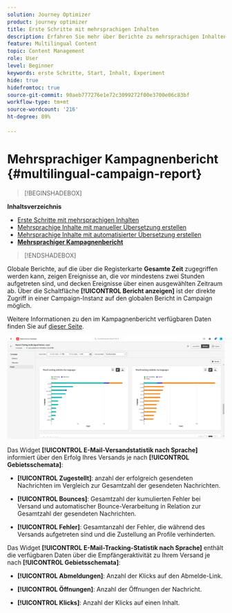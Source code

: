 ```yaml
---
solution: Journey Optimizer
product: journey optimizer
title: Erste Schritte mit mehrsprachigen Inhalten
description: Erfahren Sie mehr über Berichte zu mehrsprachigen Inhalten in Journey Optimizer
feature: Multilingual Content
topic: Content Management
role: User
level: Beginner
keywords: erste Schritte, Start, Inhalt, Experiment
hide: true
hidefromtoc: true
source-git-commit: 90aeb777276e1e72c3099272f00e3700e06c83bf
workflow-type: tm+mt
source-wordcount: '216'
ht-degree: 89%

---
```


# Mehrsprachiger Kampagnenbericht {#multilingual-campaign-report}

>[!BEGINSHADEBOX]

**Inhaltsverzeichnis**

* [Erste Schritte mit mehrsprachigen Inhalten](multilingual-gs.md)
* [Mehrsprachige Inhalte mit manueller Übersetzung erstellen](multilingual-manual.md)
* [Mehrsprachige Inhalte mit automatisierter Übersetzung erstellen](multilingual-automated.md)
* **[Mehrsprachiger Kampagnenbericht](multilingual-report.md)**

>[!ENDSHADEBOX]

Globale Berichte, auf die über die Registerkarte **Gesamte Zeit** zugegriffen werden kann, zeigen Ereignisse an, die vor mindestens zwei Stunden aufgetreten sind, und decken Ereignisse über einen ausgewählten Zeitraum ab. Über die Schaltfläche **[!UICONTROL Bericht anzeigen]** ist der direkte Zugriff in einer Campaign-Instanz auf den globalen Bericht in Campaign möglich.

Weitere Informationen zu den im Kampagnenbericht verfügbaren Daten finden Sie auf [dieser Seite](../reports/campaign-global-report.md).

![](assets/report_multilingual.png)

Das Widget **[!UICONTROL E-Mail-Versandstatistik nach Sprache]** informiert über den Erfolg Ihres Versands je nach **[!UICONTROL Gebietsschemata]**:

* **[!UICONTROL Zugestellt]**: anzahl der erfolgreich gesendeten Nachrichten im Vergleich zur Gesamtzahl der gesendeten Nachrichten.

* **[!UICONTROL Bounces]**: Gesamtzahl der kumulierten Fehler bei Versand und automatischer Bounce-Verarbeitung in Relation zur Gesamtzahl der gesendeten Nachrichten.

* **[!UICONTROL Fehler]**: Gesamtanzahl der Fehler, die während des Versands aufgetreten sind und die Zustellung an Profile verhinderten.

Das Widget **[!UICONTROL E-Mail-Tracking-Statistik nach Sprache]** enthält die verfügbaren Daten über die Empfängeraktivität zu Ihrem Versand je nach **[!UICONTROL Gebietsschemata]**:

* **[!UICONTROL Abmeldungen]**: Anzahl der Klicks auf den Abmelde-Link.

* **[!UICONTROL Öffnungen]**: Anzahl der Öffnungen der Nachricht.

* **[!UICONTROL Klicks]**: Anzahl der Klicks auf einen Inhalt.

